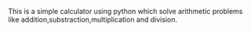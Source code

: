 This is a simple calculator using python which solve arithmetic problems like addition,substraction,multiplication and division.
